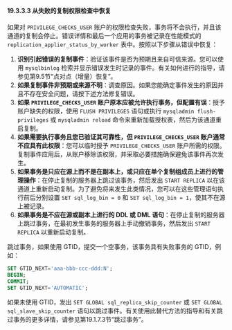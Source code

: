 #### 19.3.3.3 从失败的复制权限检查中恢复

如果对 `PRIVILEGE_CHECKS_USER` 账户的权限检查失败，事务将不会执行，并且该通道的复制会停止。错误详情和最后一个应用的事务被记录在性能模式的 `replication_applier_status_by_worker` 表中。按照以下步骤从错误中恢复：

1. **识别引起错误的复制事件**：验证该事件是否为预期且来自可信来源。您可以使用 `mysqlbinlog` 检索并显示错误发生时记录的事件。有关如何进行的指导，请参见第9.5节“点对点（增量）恢复”。
2. **如果复制事件非预期或来源不明**：调查原因。如果您能确定事件发生的原因并且不存在安全问题，请按下述方法修复错误。
3. **如果 `PRIVILEGE_CHECKS_USER` 账户原本应被允许执行事务，但配置有误**：授予账户缺失的权限，使用 `FLUSH PRIVILEGES` 语句或执行 `mysqladmin flush-privileges` 或 `mysqladmin reload` 命令来重新加载授权表，然后为该通道重启复制。
4. **如果需要执行事务且您已验证其可靠性，但 `PRIVILEGE_CHECKS_USER` 账户通常不应具有此权限**：您可以临时授予 `PRIVILEGE_CHECKS_USER` 账户所需的权限。复制事件应用后，从账户移除该权限，并采取必要措施确保避免该事件再次发生。
5. **如果事务是只应在源上而不是在副本上，或只应在单个复制组成员上进行的管理操作**：在停止复制的服务器上跳过该事务，然后发出 `START REPLICA` 以在该通道上重新启动复制。为了避免将来发生此类情况，您可以在这些管理语句执行前后分别设置 `SET sql_log_bin = 0` 和 `SET sql_log_bin = 1`，使其不在源上被记录。
6. **如果事务是不应在源或副本上进行的 DDL 或 DML 语句**：在停止复制的服务器上跳过事务，在最初发生事务的服务器上手动撤销事务，然后发出 `START REPLICA` 以重新启动复制。

跳过事务，如果使用 GTID，提交一个空事务，该事务具有失败事务的 GTID，例如：

```sql
SET GTID_NEXT='aaa-bbb-ccc-ddd:N';
BEGIN;
COMMIT;
SET GTID_NEXT='AUTOMATIC';
```

如果未使用 GTID，发出 `SET GLOBAL sql_replica_skip_counter` 或 `SET GLOBAL sql_slave_skip_counter` 语句以跳过事件。有关使用此替代方法的指导和有关跳过事务的更多详情，请参见第19.1.7.3节“跳过事务”。